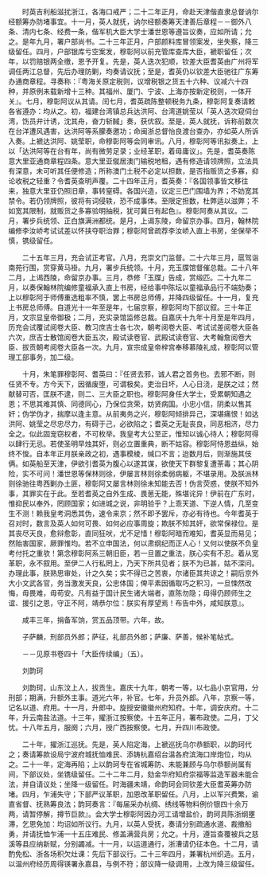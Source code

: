 <!-- { "loadSidebar": true } -->
　　时英吉利船滋扰浙江，各海口戒严；二十二年正月，命赴天津偕直隶总督讷尔经额筹办防堵事宜。十一月，英人就抚，讷尔经额奏筹天津善后章程－－御外八条、清内七条、经费一条，偕军机大臣大学士潘世恩等遵旨议奏，应如所请；允之。是年九月，署户部尚书。二十三年正月，户部颜料库冒领案发，坐失察，降三级留任。四月，户部银库亏空案发，穆彰阿以前充管库查库大臣，褫职留任；次年，以罚赔银两全缴，恩予开复。先是，英人迭次犯顺，钦差大臣耆英由广州将军调任两江总督，先后办理防剿，均奏请议抚；至是，耆英仍以钦差大臣驰往广东筹办通商章程。寻奏称：『粤海关原定税则，议增税银之货五十六种、议减六十四种，并原例未载新增十三种。其福州、厦门、宁波、上海亦按新定税则，一体开关』。七月，穆彰阿议从其请。闰七月，耆英疏陈整顿税务九条，穆彰阿复奏请敕各省遵办：均从之。初，福建台湾镇总兵达洪阿、台湾道姚莹以「英人迭次窥伺台湾，饬员弁计诱，沈其舟，奋力斩馘」奏，获优叙。至是，英人就抚，诉称前数次在台洋遭风遇害，达洪阿等系朦奏邀功；命闽浙总督怡良渡台查办，亦如英人所诉入奏。上褫达洪阿、姚莹职，命穆彰阿等会同审讯。八月，穆彰阿等讯拟奏上，上以「达洪阿等在台有年，尚有微劳足录；业经革职，着毋庸议」。先是，耆英奏陈意大里亚通商章程四条。意大里亚僦居澳门输税地租，遇有修造请领牌照，立法具有深意，未可听其任便修造；所称澳门土税不必定以担数，是否指贩货之多寡，抑论收税之轻重？令耆英查明声覆。二十四年正月，耆英奏：『各国领事皆文移往来，独意大里亚仍照旧章，事转窒碍。各国兴造，议定三巴门围墙为界；不妨宽其禁令。若仍领牌照，彼将有词侵轶，恐不成事体。至限定担数，杜弊适以滋弊；不如宽其限制，就贩货之多寡验明抽税，犹可冀日有起色』。穆彰阿奏从其议。二月，署步兵统领、正白旗满洲都统。是月，上谒东陵，命留京办事。四月，翰林院编修李汝峤考试试差以怀挟夺职治罪；穆彰阿曾疏荐李汝峤入直上书房，坐保举不慎，镌级留任。

　　二十五年三月，充会试正考官。八月，充崇文门监督。二十六年三月，扈驾诣南苑行围，赏穿黄马褂。九月，署步兵统领。十月，充玉牒馆督催总裁。二十八年二月，上谒西陵，命留京办事。三月，恭修「玉牒」告成，赏缎匹。二十九年二月，以奏保翰林院编修童福承入直上书房，经给事中陈坛以童福承品行不端劾奏；上以穆彰阿于师傅重选粗率不慎，罢上书房总师傅，并降四级留任。十一月，复充上书房总师傅。自道光十一年至是年，七届京察，穆彰阿均下部议叙。三十年正月，文宗显皇帝御极；二月，充实录馆监修总裁。自嘉庆十九年十月至是年四月，历充会试覆试阅卷大臣、教习庶吉士各七次，朝考阅卷大臣、考试试差阅卷大臣各六次，庶吉士散馆阅卷大臣五次，殿试读卷官、武殿试读卷官、大考翰詹阅卷大臣、拔贡朝考阅卷大臣各一次。九月，宣宗成皇帝梓宫奉移慕陵礼成，穆彰阿以管理工部事务，加二级。

　　十月，朱笔罪穆彰阿、耆英曰：『任贤去邪，诚人君之首务也。去邪不断，则任贤不专。方今天下，因循废堕，可谓极矣。吏治日坏，人心日浇，是朕之过；然献替可否，匡朕不逮，则二、三大臣之职也。穆彰阿身任大学士，受累朝知遇之恩；不思其难其慎、同德同心，乃保位贪荣，妨贤病国。小忠小信，阴柔以售其奸；伪学伪才，揣摩以逢主意。从前夷务之兴，穆彰阿倾排异己，深堪痛恨！如达洪阿、姚莹之尽忠尽力，有碍于己，必欲陷之；耆英之无耻丧良，同恶相济，尽力全之。似此固宠窃权者，不可枚举。我皇考大公至正，惟知以诚心待人；穆彰阿得以肆行无忌。若使圣明早烛其奸，则必立置重典，断不姑容。穆彰阿恃恩益纵，始终不悛。自本年正月朕亲政之初，遇事模棱，缄口不言；迨数月后，则渐施其伎俩。如英船至天津，伊欲引耆英为腹心以遂其谋，欲使天下群黎复遭荼毒；其心阴险，实不可问！潘世恩等保林则徐，伊屡言林则徐柔弱病躯，不堪录用。及朕派林则徐驰往粤西剿办土匪，穆彰阿又屡言林则徐未知能去否！伪言荧惑，使朕不知外事，其罪实在于此。至若耆英之自外生成、畏葸无能，殊堪诧异！伊前在广东时，惟抑民以奉外，罔顾国家；如进城之说，非明验乎？上乖天道、下逆人情，几至变生不测！赖我皇考洞悉其伪，速令来京；然不即予罢斥，亦必有待也。今年耆英于召对时，数言及英人如何可畏、如何必应事周旋；欺朕不知其奸，欲常保禄位。是其丧尽天良，愈辩愈彰，直同狂吠，尤不足惜！穆彰阿暗而难知，耆英显而易见；然贻害国家，厥罪惟均。若不立申国法，何以肃纲纪而正人心！又何以使朕不负皇考付托之重欤！第念穆彰阿系三朝旧臣，若一旦置之重法，朕心实有不忍。着从宽革职，永不叙用。至伊二人行私罔上，乃天下所共见者；朕不为已甚，姑不深问。办理此事，朕熟思审处，计之久矣；实不得已之苦衷，尔诸臣其共谅之！嗣后京外大小文武各官，务当激发天良，公忠体国；俾平素因循取巧之积习，一旦悚然改悔，毋畏难，毋苟安。凡有益于国计民生诸大端者，直陈勿隐；毋得仍顾师生之谊、援引之恩，守正不阿，靖恭尔位：朕实有厚望焉！布告中外，咸知朕意』。

　　咸丰三年，捐备军饷，赏五品顶带。六年，故。

　　子萨麟，刑部员外郎；萨征，礼部员外郎；萨廉、萨善，候补笔帖式。

　　－－见原书卷四十「大臣传续编」（五）。

　　刘韵珂

　　刘韵珂，山东汶上人，拔贡生。嘉庆十九年，朝考一等，以七品小京官用，分刑部；期满，升额外主事。道光六年，补官。七年，升员外郎。八年，京察一等，记名以道、府用。十一月，升郎中。旋授安徽徽州府知府。十年，调安庆府。十二年，升云南盐法道。十三年，擢浙江按察使。十五年正月，署布政使。二月，丁父忧。十八年五月，服阕；六月，授广西按察使。七月，升四川布政使。

　　二十年，擢浙江巡抚。先是，英人陷定海，上褫巡抚乌尔恭额职，以韵珂代之；奏请筹款设局宁波府城抚恤难民、添铸杭嘉绍台温各府滨海口岸炮位，均从之。二十一年，定海再陷；上以韵珂专在省城筹防、未能兼顾与乌尔恭额尚属有间，下部议处，坐镌级留任。二十二年二月，劾金华府知府崇福等监造军器未能合法，并自请议处；坐降一级留任。时海疆未靖，命韵珂会同钦差大臣耆英筹办防堵。四月，乍浦失守；下部严议革职，加恩改革职留任。八月，上以军兴费繁，谕直省督、抚熟筹良法；韵珂奏言：『每届采办杭绸、绣线等物料例价银四十余万两，请暂停解，撙节巨款』。会大学士穆彰阿因办河工请增盐价，韵珂具陈浙纲壅滞，乞恩免加：均诏如所议行。九月，以英人受抚，奏请分别疏通水道、裁撤船勇，并请抚恤乍浦一十五庄难民、修盖满营兵房；允之。十月，遵旨查覆被兵之慈溪等县应纳新赋，分别蠲减。十一月，以运道通行，浙漕请仍征本色。十二月，请酌免松、浙各场积欠灶课：先后下部议行。二十三年四月，兼署杭州织造。五月，以温州府经历周得锳署永嘉县，与例不符；部议降一级调用，上改为降三级留任。


